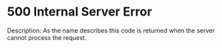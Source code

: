 # 500 Internal Server Error

Description: As the name describes this code is returned when the server cannot process the request.